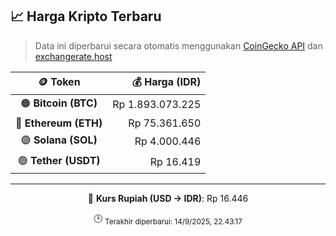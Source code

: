 

<!-- HARGA_KRIPTO -->
## 📈 Harga Kripto Terbaru

> Data ini diperbarui secara otomatis menggunakan [CoinGecko API](https://www.coingecko.com/) dan [exchangerate.host](https://exchangerate.host/)

<div align="center">

| 🪙 Token | 💰 Harga (IDR) |
|:------:|---------------:|
| 🟠 **Bitcoin (BTC)**   | Rp 1.893.073.225 |
| 🔵 **Ethereum (ETH)**  | Rp 75.361.650 |
| 🟣 **Solana (SOL)**    | Rp 4.000.446 |
| 🟢 **Tether (USDT)**   | Rp 16.419 |

---

💱 **Kurs Rupiah (USD → IDR)**: Rp 16.446

🕒 <sub>Terakhir diperbarui: 14/9/2025, 22.43.17</sub>

</div>
<!-- /HARGA_KRIPTO -->
